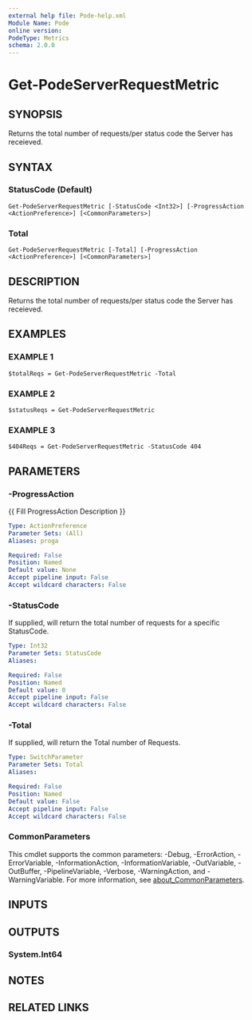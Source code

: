 ```yaml
---
external help file: Pode-help.xml
Module Name: Pode
online version:
PodeType: Metrics
schema: 2.0.0
---
```


# Get-PodeServerRequestMetric

## SYNOPSIS
Returns the total number of requests/per status code the Server has receieved.

## SYNTAX

### StatusCode (Default)
```
Get-PodeServerRequestMetric [-StatusCode <Int32>] [-ProgressAction <ActionPreference>] [<CommonParameters>]
```

### Total
```
Get-PodeServerRequestMetric [-Total] [-ProgressAction <ActionPreference>] [<CommonParameters>]
```

## DESCRIPTION
Returns the total number of requests/per status code the Server has receieved.

## EXAMPLES

### EXAMPLE 1
```
$totalReqs = Get-PodeServerRequestMetric -Total
```

### EXAMPLE 2
```
$statusReqs = Get-PodeServerRequestMetric
```

### EXAMPLE 3
```
$404Reqs = Get-PodeServerRequestMetric -StatusCode 404
```

## PARAMETERS

### -ProgressAction
{{ Fill ProgressAction Description }}

```yaml
Type: ActionPreference
Parameter Sets: (All)
Aliases: proga

Required: False
Position: Named
Default value: None
Accept pipeline input: False
Accept wildcard characters: False
```

### -StatusCode
If supplied, will return the total number of requests for a specific StatusCode.

```yaml
Type: Int32
Parameter Sets: StatusCode
Aliases:

Required: False
Position: Named
Default value: 0
Accept pipeline input: False
Accept wildcard characters: False
```

### -Total
If supplied, will return the Total number of Requests.

```yaml
Type: SwitchParameter
Parameter Sets: Total
Aliases:

Required: False
Position: Named
Default value: False
Accept pipeline input: False
Accept wildcard characters: False
```

### CommonParameters
This cmdlet supports the common parameters: -Debug, -ErrorAction, -ErrorVariable, -InformationAction, -InformationVariable, -OutVariable, -OutBuffer, -PipelineVariable, -Verbose, -WarningAction, and -WarningVariable. For more information, see [about_CommonParameters](http://go.microsoft.com/fwlink/?LinkID=113216).

## INPUTS

## OUTPUTS

### System.Int64
## NOTES

## RELATED LINKS
